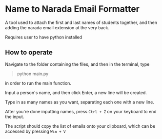 # Name to Narada Email Formatter
A tool used to attach the first and last names of students together, and then adding the narada email extension at the very back.

Requires user to have python installed

## How to operate
Navigate to the folder containing the files, and then in the terminal, type 

>python main.py

in order to run the main function.

Input a person's name, and then click Enter, a new line will be created.

Type in as many names as you want, separating each one with a new line.

After you're done inputting names, press ` Ctrl + Z ` on your keyboard to end the input.

The script should copy the list of emails onto your clipboard, which can be accessed by pressing ` Win + V `
